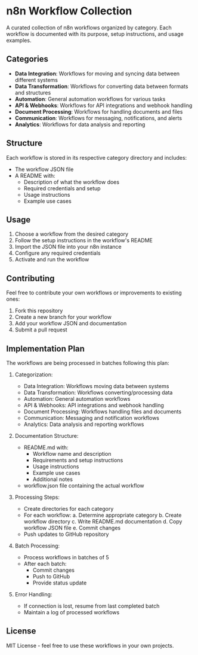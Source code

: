 # n8n Workflow Collection

A curated collection of n8n workflows organized by category. Each workflow is documented with its purpose, setup instructions, and usage examples.

## Categories

- **Data Integration**: Workflows for moving and syncing data between different systems
- **Data Transformation**: Workflows for converting data between formats and structures
- **Automation**: General automation workflows for various tasks
- **API & Webhooks**: Workflows for API integrations and webhook handling
- **Document Processing**: Workflows for handling documents and files
- **Communication**: Workflows for messaging, notifications, and alerts
- **Analytics**: Workflows for data analysis and reporting

## Structure

Each workflow is stored in its respective category directory and includes:
- The workflow JSON file
- A README with:
  - Description of what the workflow does
  - Required credentials and setup
  - Usage instructions
  - Example use cases

## Usage

1. Choose a workflow from the desired category
2. Follow the setup instructions in the workflow's README
3. Import the JSON file into your n8n instance
4. Configure any required credentials
5. Activate and run the workflow

## Contributing

Feel free to contribute your own workflows or improvements to existing ones:
1. Fork this repository
2. Create a new branch for your workflow
3. Add your workflow JSON and documentation
4. Submit a pull request

## Implementation Plan

The workflows are being processed in batches following this plan:

1. Categorization:
   - Data Integration: Workflows moving data between systems
   - Data Transformation: Workflows converting/processing data
   - Automation: General automation workflows
   - API & Webhooks: API integrations and webhook handling
   - Document Processing: Workflows handling files and documents
   - Communication: Messaging and notification workflows
   - Analytics: Data analysis and reporting workflows

2. Documentation Structure:
   - README.md with:
     * Workflow name and description
     * Requirements and setup instructions
     * Usage instructions
     * Example use cases
     * Additional notes
   - workflow.json file containing the actual workflow

3. Processing Steps:
   - Create directories for each category
   - For each workflow:
     a. Determine appropriate category
     b. Create workflow directory
     c. Write README.md documentation
     d. Copy workflow JSON file
     e. Commit changes
   - Push updates to GitHub repository

4. Batch Processing:
   - Process workflows in batches of 5
   - After each batch:
     * Commit changes
     * Push to GitHub
     * Provide status update

5. Error Handling:
   - If connection is lost, resume from last completed batch
   - Maintain a log of processed workflows

## License

MIT License - feel free to use these workflows in your own projects.

